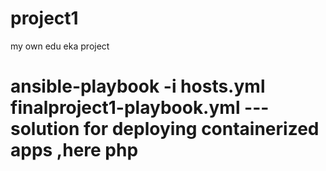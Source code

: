 # project1
my own edu eka project
# ansible-playbook -i hosts.yml finalproject1-playbook.yml    --- solution for deploying containerized apps ,here php
